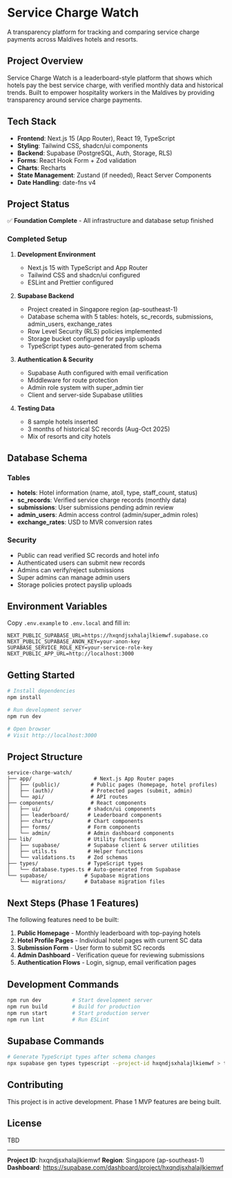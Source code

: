 # Service Charge Watch

A transparency platform for tracking and comparing service charge payments across Maldives hotels and resorts.

## Project Overview

Service Charge Watch is a leaderboard-style platform that shows which hotels pay the best service charge, with verified monthly data and historical trends. Built to empower hospitality workers in the Maldives by providing transparency around service charge payments.

## Tech Stack

- **Frontend**: Next.js 15 (App Router), React 19, TypeScript
- **Styling**: Tailwind CSS, shadcn/ui components
- **Backend**: Supabase (PostgreSQL, Auth, Storage, RLS)
- **Forms**: React Hook Form + Zod validation
- **Charts**: Recharts
- **State Management**: Zustand (if needed), React Server Components
- **Date Handling**: date-fns v4

## Project Status

✅ **Foundation Complete** - All infrastructure and database setup finished

### Completed Setup

1. **Development Environment**
   - Next.js 15 with TypeScript and App Router
   - Tailwind CSS and shadcn/ui configured
   - ESLint and Prettier configured

2. **Supabase Backend**
   - Project created in Singapore region (ap-southeast-1)
   - Database schema with 5 tables: hotels, sc_records, submissions, admin_users, exchange_rates
   - Row Level Security (RLS) policies implemented
   - Storage bucket configured for payslip uploads
   - TypeScript types auto-generated from schema

3. **Authentication & Security**
   - Supabase Auth configured with email verification
   - Middleware for route protection
   - Admin role system with super_admin tier
   - Client and server-side Supabase utilities

4. **Testing Data**
   - 8 sample hotels inserted
   - 3 months of historical SC records (Aug-Oct 2025)
   - Mix of resorts and city hotels

## Database Schema

### Tables

- **hotels**: Hotel information (name, atoll, type, staff_count, status)
- **sc_records**: Verified service charge records (monthly data)
- **submissions**: User submissions pending admin review
- **admin_users**: Admin access control (admin/super_admin roles)
- **exchange_rates**: USD to MVR conversion rates

### Security

- Public can read verified SC records and hotel info
- Authenticated users can submit new records
- Admins can verify/reject submissions
- Super admins can manage admin users
- Storage policies protect payslip uploads

## Environment Variables

Copy `.env.example` to `.env.local` and fill in:

```env
NEXT_PUBLIC_SUPABASE_URL=https://hxqndjsxhalajlkiemwf.supabase.co
NEXT_PUBLIC_SUPABASE_ANON_KEY=your-anon-key
SUPABASE_SERVICE_ROLE_KEY=your-service-role-key
NEXT_PUBLIC_APP_URL=http://localhost:3000
```

## Getting Started

```bash
# Install dependencies
npm install

# Run development server
npm run dev

# Open browser
# Visit http://localhost:3000
```

## Project Structure

```
service-charge-watch/
├── app/                    # Next.js App Router pages
│   ├── (public)/          # Public pages (homepage, hotel profiles)
│   ├── (auth)/            # Protected pages (submit, admin)
│   └── api/               # API routes
├── components/            # React components
│   ├── ui/               # shadcn/ui components
│   ├── leaderboard/      # Leaderboard components
│   ├── charts/           # Chart components
│   ├── forms/            # Form components
│   └── admin/            # Admin dashboard components
├── lib/                  # Utility functions
│   ├── supabase/         # Supabase client & server utilities
│   ├── utils.ts          # Helper functions
│   └── validations.ts    # Zod schemas
├── types/                # TypeScript types
│   └── database.types.ts # Auto-generated from Supabase
└── supabase/            # Supabase migrations
    └── migrations/      # Database migration files
```

## Next Steps (Phase 1 Features)

The following features need to be built:

1. **Public Homepage** - Monthly leaderboard with top-paying hotels
2. **Hotel Profile Pages** - Individual hotel pages with current SC data
3. **Submission Form** - User form to submit SC records
4. **Admin Dashboard** - Verification queue for reviewing submissions
5. **Authentication Flows** - Login, signup, email verification pages

## Development Commands

```bash
npm run dev          # Start development server
npm run build        # Build for production
npm run start        # Start production server
npm run lint         # Run ESLint
```

## Supabase Commands

```bash
# Generate TypeScript types after schema changes
npx supabase gen types typescript --project-id hxqndjsxhalajlkiemwf > types/database.types.ts
```

## Contributing

This project is in active development. Phase 1 MVP features are being built.

## License

TBD

---

**Project ID**: hxqndjsxhalajlkiemwf
**Region**: Singapore (ap-southeast-1)
**Dashboard**: https://supabase.com/dashboard/project/hxqndjsxhalajlkiemwf
